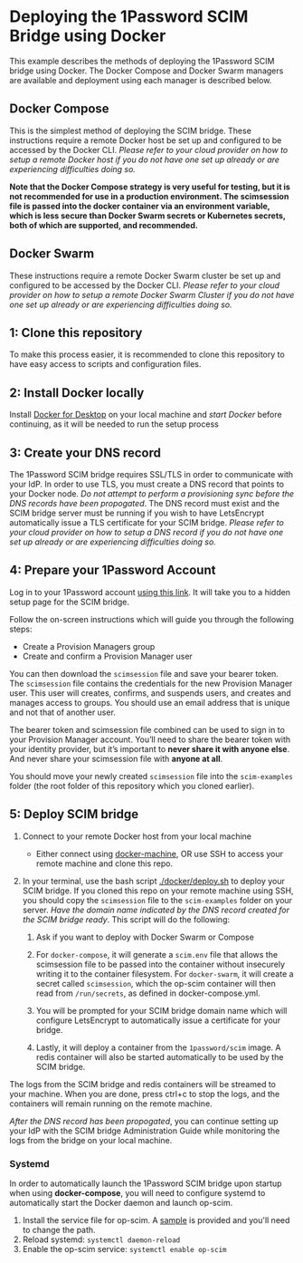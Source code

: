 # Deploying the 1Password SCIM Bridge using Docker

This example describes the methods of deploying the 1Password SCIM bridge using Docker. The Docker Compose and Docker Swarm managers are available and deployment using each manager is described below.

## Docker Compose

This is the simplest method of deploying the SCIM bridge. These instructions require a remote Docker host be set up and configured to be accessed by the Docker CLI. _Please refer to your cloud provider on how to setup a remote Docker host if you do not have one set up already or are experiencing difficulties doing so._

**Note that the Docker Compose strategy is very useful for testing, but it is not recommended for use in a production environment. The scimsession file is passed into the docker container via an environment variable, which is less secure than Docker Swarm secrets or Kubernetes secrets, both of which are supported, and recommended.**

## Docker Swarm

These instructions require a remote Docker Swarm cluster be set up and configured to be accessed by the Docker CLI. _Please refer to your cloud provider on how to setup a remote Docker Swarm Cluster if you do not have one set up already or are experiencing difficulties doing so._

## 1: Clone this repository

To make this process easier, it is recommended to clone this repository to have easy access to scripts and configuration files.

## 2: Install Docker locally

Install [Docker for Desktop](https://www.docker.com/products/docker-desktop) on your local machine and _start Docker_ before continuing, as it will be needed to run the setup process

## 3: Create your DNS record

The 1Password SCIM bridge requires SSL/TLS in order to communicate with your IdP. In order to use TLS, you must create a DNS record that points to your Docker node. _Do not attempt to perform a provisioning sync before the DNS records have been propogated_. The DNS record must exist and the SCIM bridge server must be running if you wish to have LetsEncrypt automatically issue a TLS certificate for your SCIM bridge. _Please refer to your cloud provider on how to setup a DNS record if you do not have one set up already or are experiencing difficulties doing so._

## 4: Prepare your 1Password Account

Log in to your 1Password account [using this link](https://my.1password.com/scim/setup).  It will take you to a hidden setup page for the SCIM bridge.

Follow the on-screen instructions which will guide you through the following steps:

* Create a Provision Managers group
* Create and confirm a Provision Manager user

You can then download the `scimsession` file and save your bearer token.  The `scimsession` file contains the credentials for the new Provision Manager user.  This user will creates, confirms, and suspends users, and creates and manages access to groups.  You should use an email address that is unique and not that of another user.

The bearer token and scimsession file combined can be used to sign in to your Provision Manager account. You’ll need to share the bearer token with your identity provider, but it’s important to **never share it with anyone else**. And never share your scimsession file with **anyone at all**.

You should move your newly created `scimsession` file into the `scim-examples` folder (the root folder of this repository which you cloned earlier).


## 5: Deploy SCIM bridge

1. Connect to your remote Docker host from your local machine
    - Either connect using [docker-machine](https://docs.docker.com/machine/), OR use SSH to access your remote machine and clone this repo.

2. In your terminal, use the bash script [./docker/deploy.sh](deploy.sh) to deploy your SCIM bridge.  If you cloned this repo on your remote machine using SSH, you should copy the `scimsession` file to the `scim-examples` folder on your server. _Have the domain name indicated by the DNS record created for the SCIM bridge ready_. This script will do the following:

    1. Ask if you want to deploy with Docker Swarm or Compose

    1. For `docker-compose`, it will generate a `scim.env` file that allows the scimsession file to be passed into the container without insecurely writing it to the container filesystem. For `docker-swarm`, it will create a secret called `scimsession`, which the op-scim container will then read from `/run/secrets`, as defined in docker-compose.yml.

    1. You will be prompted for your SCIM bridge domain name which will configure LetsEncrypt to automatically issue a certificate for your bridge.

    1. Lastly, it will deploy a container from the `1password/scim` image. A redis container will also be started automatically to be used by the SCIM bridge.

The logs from the SCIM bridge and redis containers will be streamed to your machine. When you are done, press ctrl+c to stop the logs, and the containers will remain running on the remote machine.

_After the DNS record has been propogated_, you can continue setting up your IdP with the SCIM bridge Administration Guide while monitoring the logs from the bridge on your local machine.

### Systemd

In order to automatically launch the 1Password SCIM bridge upon startup when using **docker-compose**, you will need to configure systemd to automatically start the Docker daemon and launch op-scim.

1. Install the service file for op-scim. A [sample](compose/op-scim.service) is provided and you'll need to change the path.
2. Reload systemd: `systemctl daemon-reload`
3. Enable the op-scim service: `systemctl enable op-scim`
